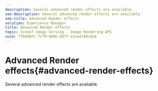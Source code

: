 ```yaml
---
description: Several advanced render effects are available.
seo-description: Several advanced render effects are available.
seo-title: Advanced Render effects
solution: Experience Manager
title: Advanced Render effects
topic: Scene7 Image Serving - Image Rendering API
uuid: 7f9448fc-7cf9-4606-b877-e1ea4188c8a4
---
```


# Advanced Render effects{#advanced-render-effects}

Several advanced render effects are available.

